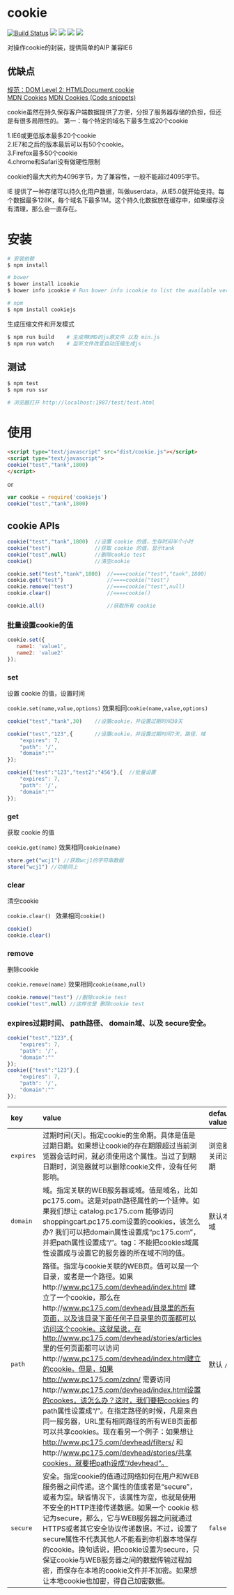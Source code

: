 # cookie

[![Build Status](https://travis-ci.org/jaywcjlove/cookie.js.svg?branch=master)](https://travis-ci.org/jaywcjlove/cookie.js) [![](https://img.shields.io/github/issues/jaywcjlove/cookie.js.svg)](https://github.com/jaywcjlove/cookie.js/issues) [![](https://img.shields.io/github/forks/jaywcjlove/cookie.js.svg)](https://github.com/jaywcjlove/cookie.js/network) [![](https://img.shields.io/github/stars/jaywcjlove/cookie.js.svg)](https://github.com/jaywcjlove/cookie.js/stargazers) [![](https://img.shields.io/github/release/jaywcjlove/cookie.js.svg)](https://github.com/jaywcjlove/cookie.js/releases)

对操作cookie的封装，提供简单的AIP 兼容IE6

## 优缺点

[规范：DOM Level 2: HTMLDocument.cookie](https://www.w3.org/TR/DOM-Level-2-HTML/html.html#ID-8747038)  
[MDN Cookies](https://developer.mozilla.org/en-US/docs/Web/HTTP/Cookies)
[MDN Cookies (Code snippets)](https://developer.mozilla.org/en-US/Add-ons/Code_snippets/Cookies)

cookie虽然在持久保存客户端数据提供了方便，分担了服务器存储的负担，但还是有很多局限性的。 第一：每个特定的域名下最多生成20个cookie

1.IE6或更低版本最多20个cookie  
2.IE7和之后的版本最后可以有50个cookie。  
3.Firefox最多50个cookie  
4.chrome和Safari没有做硬性限制  

cookie的最大大约为4096字节，为了兼容性，一般不能超过4095字节。

IE 提供了一种存储可以持久化用户数据，叫做userdata，从IE5.0就开始支持。每个数据最多128K，每个域名下最多1M。这个持久化数据放在缓存中，如果缓存没有清理，那么会一直存在。


# 安装

```bash
# 安装依赖
$ npm install

# bower
$ bower install icookie
$ bower info icookie # Run bower info icookie to list the available versions.

# npm
$ npm install cookiejs
```

生成压缩文件和开发模式

```bash
$ npm run build    # 生成带UMD的js原文件 以及 min.js
$ npm run watch    # 监听文件改变自动压缩生成js
```

## 测试

```bash
$ npm test
$ npm run ssr

# 浏览器打开 http://localhost:1987/test/test.html
```

# 使用

```html
<script type="text/javascript" src="dist/cookie.js"></script>
<script type="text/javascript">
cookie("test","tank",1800)
</script>
```

or 

```js 
var cookie = require('cookiejs')
cookie("test","tank",1800)
```

## cookie APIs

```js
cookie("test","tank",1800)  //设置 cookie 的值，生存时间半个小时
cookie("test")              //获取 cookie 的值，显示tank
cookie("test",null)         //删除cookie test
cookie()                    //清空cookie

cookie.set("test","tank",1800)  //====cookie("test","tank",1800)
cookie.get("test")              //====cookie("test")
cookie.remove("test")           //====cookie("test",null)
cookie.clear()                  //====cookie()

cookie.all()                    //获取所有 cookie
```

### 批量设置cookie的值

```js
cookie.set({
   name1: 'value1',
   name2: 'value2'
});
```

### set
设置 cookie 的值，设置时间

`cookie.set(name,value,options)`
效果相同`cookie(name,value,options)`

```js
cookie("test","tank",30)    //设置cookie，并设置过期时间30天

cookie("test","123",{       //设置cookie，并设置过期时间7天，路径、域
    "expires": 7,
    "path": '/',
    "domain":""
});

cookie({"test":"123","test2":"456"},{  //批量设置
    "expires": 7,
    "path": '/',
    "domain":""
});
```

### get
获取 cookie 的值

`cookie.get(name)`
效果相同`cookie(name)`

```js
store.get("wcj1") //获取wcj1的字符串数据
store("wcj1") //功能同上
```

### clear
清空cookie

`cookie.clear() `
效果相同`cookie()`

```js
cookie()
cookie.clear()
```

### remove
删除cookie

`cookie.remove(name)` 
效果相同`cookie(name,null)`

```js
cookie.remove("test") //删除cookie test
cookie("test",null) //这样也是 删除cookie test
```


###  expires过期时间、 path路径、 domain域、以及 secure安全。

```js
cookie("test","123",{
    "expires": 7,
    "path": '/',
    "domain":""
});
cookie({"test":"123"},{
    "expires": 7,
    "path": '/',
    "domain":""
});
```


| key | value | default value |
|:--|:--|:--|
| `expires` | 过期时间(天)。指定cookie的生命期。具体是值是过期日期。如果想让cookie的存在期限超过当前浏览器会话时间，就必须使用这个属性。当过了到期日期时，浏览器就可以删除cookie文件，没有任何影响。| 浏览器关闭过期 |
| `domain` | 域。指定关联的WEB服务器或域。值是域名，比如pc175.com。这是对path路径属性的一个延伸。如果我们想让 catalog.pc175.com 能够访问shoppingcart.pc175.com设置的cookies，该怎么办? 我们可以把domain属性设置成“pc175.com”，并把path属性设置成“/”。tag：不能把cookies域属性设置成与设置它的服务器的所在域不同的值。 | 默认本域 |
| `path` | 路径。指定与cookie关联的WEB页。值可以是一个目录，或者是一个路径。如果http://www.pc175.com/devhead/index.html 建立了一个cookie，那么在http://www.pc175.com/devhead/目录里的所有页面，以及该目录下面任何子目录里的页面都可以访问这个cookie。这就是说，在http://www.pc175.com/devhead/stories/articles 里的任何页面都可以访问http://www.pc175.com/devhead/index.html建立的cookie。但是，如果http://www.pc175.com/zdnn/ 需要访问http://www.pc175.com/devhead/index.html设置的cookes，该怎么办？这时，我们要把cookies 的path属性设置成“/”。在指定路径的时候，凡是来自同一服务器，URL里有相同路径的所有WEB页面都可以共享cookies。现在看另一个例子：如果想让 http://www.pc175.com/devhead/filters/ 和http://www.pc175.com/devhead/stories/共享cookies，就要把path设成“/devhead”。 | 默认 `/` |
| `secure` | 安全。指定cookie的值通过网络如何在用户和WEB服务器之间传递。这个属性的值或者是“secure”，或者为空。缺省情况下，该属性为空，也就是使用不安全的HTTP连接传递数据。如果一个 cookie 标记为secure，那么，它与WEB服务器之间就通过HTTPS或者其它安全协议传递数据。不过，设置了secure属性不代表其他人不能看到你机器本地保存的cookie。换句话说，把cookie设置为secure，只保证cookie与WEB服务器之间的数据传输过程加密，而保存在本地的cookie文件并不加密。如果想让本地cookie也加密，得自己加密数据。 | `false` |


